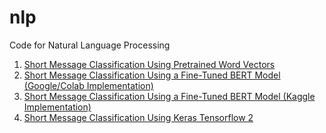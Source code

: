 # nlp
Code for Natural Language Processing

1. [Short Message Classification Using Pretrained Word Vectors](https://github.com/ispapadakis/Python_Code/blob/master/WordVectorsTextMine.ipynb)
2. [Short Message Classification Using a Fine-Tuned BERT Model (Google/Colab Implementation)](https://github.com/ispapadakis/nlp/blob/master/NLP_Sentiment_Analysis_Using_Modified_Bert.ipynb)
3. [Short Message Classification Using a Fine-Tuned BERT Model (Kaggle Implementation)](https://www.kaggle.com/yanpapadakis/nlp-sentimentanalysis-using-bert)
4. [Short Message Classification Using Keras Tensorflow 2](https://www.kaggle.com/yanpapadakis/nlp-sentimentanalysis-using-keras)
